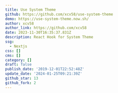 ```yaml
---
title: Use System Theme
github: https://github.com/xcv58/use-system-theme
demo: https://use-system-theme.now.sh/
author: xcv58
author_link: https://github.com/xcv58
date: 2023-11-30T16:35:37.831Z
description: React Hook for System Theme
ssg:
  - Nextjs
css: []
cms: []
category: []
draft: false
publish_date: '2019-12-01T22:52:48Z'
update_date: '2024-01-25T09:21:39Z'
github_star: 13
github_fork: 2
---
```

